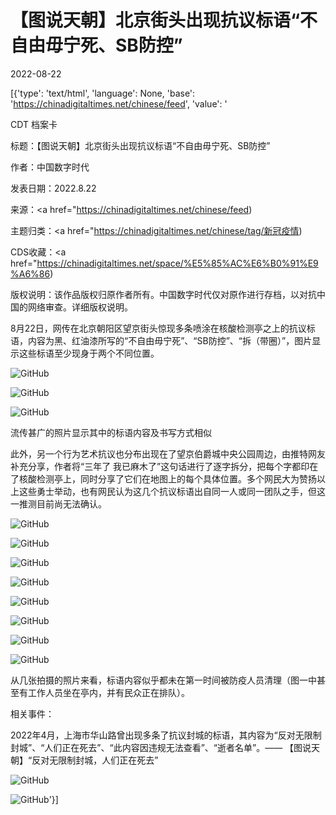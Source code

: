# 【图说天朝】北京街头出现抗议标语“不自由毋宁死、SB防控”

2022-08-22

[{'type': 'text/html', 'language': None, 'base': 'https://chinadigitaltimes.net/chinese/feed', 'value': '

CDT 档案卡

标题：【图说天朝】北京街头出现抗议标语“不自由毋宁死、SB防控”

作者：中国数字时代

发表日期：2022.8.22

来源：<a href="https://chinadigitaltimes.net/chinese/feed)

主题归类：<a href="https://chinadigitaltimes.net/chinese/tag/新冠疫情)

CDS收藏：<a href="https://chinadigitaltimes.net/space/%E5%85%AC%E6%B0%91%E9%A6%86)

版权说明：该作品版权归原作者所有。中国数字时代仅对原作进行存档，以对抗中国的网络审查。详细版权说明。





8月22日，网传在北京朝阳区望京街头惊现多条喷涂在核酸检测亭之上的抗议标语，内容为黑、红油漆所写的“不自由毋宁死”、“SB防控”、“拆（带圈）”，图片显示这些标语至少现身于两个不同位置。

![GitHub](https://chinadigitaltimes.net/chinese/files/2022/08/image-1661160192789.png)

![GitHub](https://chinadigitaltimes.net/chinese/files/2022/08/image-1661162966104.png)

![GitHub](https://chinadigitaltimes.net/chinese/files/2022/08/image-1661160202992.png)

流传甚广的照片显示其中的标语内容及书写方式相似

此外，另一个行为艺术抗议也分布出现在了望京伯爵城中央公园周边，由推特网友补充分享，作者将“三年了 我已麻木了”这句话进行了逐字拆分，把每个字都印在了核酸检测亭上，同时分享了它们在地图上的每个具体位置。多个网民大为赞扬以上这些勇士举动，也有网民认为这几个抗议标语出自同一人或同一团队之手，但这一推测目前尚无法确认。

![GitHub](https://chinadigitaltimes.net/chinese/files/2022/08/image-1661161576656.png)

![GitHub](https://chinadigitaltimes.net/chinese/files/2022/08/image-1661161584023.png)

![GitHub](https://chinadigitaltimes.net/chinese/files/2022/08/image-1661161590658.png)

![GitHub](https://chinadigitaltimes.net/chinese/files/2022/08/image-1661161539003.png)

![GitHub](https://chinadigitaltimes.net/chinese/files/2022/08/image-1661161546636.png)

![GitHub](https://chinadigitaltimes.net/chinese/files/2022/08/image-1661161552247.png)

![GitHub](https://chinadigitaltimes.net/chinese/files/2022/08/image-1661161559131.png)

![GitHub](https://chinadigitaltimes.net/chinese/files/2022/08/image-1661161609297.png)

从几张拍摄的照片来看，标语内容似乎都未在第一时间被防疫人员清理（图一中甚至有工作人员坐在亭内，并有民众正在排队）。

相关事件：

2022年4月，上海市华山路曾出现多条了抗议封城的标语，其内容为“反对无限制封城”、“人们正在死去”、“此内容因违规无法查看”、“逝者名单”。—— 【图说天朝】“反对无限制封城，人们正在死去”

![GitHub](https://chinadigitaltimes.net/chinese/files/2022/04/image-1650267795945.png)

![GitHub](https://chinadigitaltimes.net/chinese/files/2022/04/image-1650267787512.png)'}]
